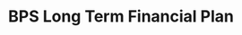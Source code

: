 ---
layout: bos_content
permalink: /featured-analysis/bps-long-term-financial-plan/
title: BPS Long Term Financial Plan
card:
  - title: Long Term Financial Plan
    body: >
      BPS is committed to unlocking resources to invest in student success. See how.
    img: /img/featured_analysis/cards/fa-bps-long-term-financial-plan.jpg
    link: /featured-analysis/bps-long-term-financial-plan
components:
- breadcrumbs:
  - title: Home
    url: "/"
    local: true
  - title: Featured Analysis
    url: "/featured-analysis/"
    local: true
  - current: BPS Long Term Financial Plan
  - published: 4/13/17
- intro:
  - title: BPS long term financial Plan
    short_desc: >
      In the Fall of 2015, representatives from BPS, the City of Boston, 
      Boston School Committee, Boston Teachers Union, parent groups and community 
      organizations began a yearlong effort that culminated with 
      <a href="http://bostonpublicschools.org/cms/lib07/MA01906464/Centricity/Domain/184/Investing%20in%20Student%20Success.pdf">the 
      release of the first report</a> in the BPS Long Term Financial Planning effort in 
      November 2016.  
    description: >
      The goal of the plan is to unlock resources for future investment as the District’s 
      costs are outpacing future revenue growth. The plan describes five main drivers 
      that attribute to the yearly challenges that BPS faces. 
    sidebar_menu: true    
- text_block:
  - title: Challenges for Boston Public Schools
    body: >
      The main drivers are transportation, district footprint, salaries and benefits, 
      student need, and federal and state revenue. To combat these issues ten ideas 
      were outlined within the report. The ideas include methods to potentially decrease 
      costs as well as increase revenue:
- text_col_3:
  - col: >
      <ul>
       <li>Reduce long-distance BPS transportation by adjusting student assignment 
       policies</li>
       <li>Adopt State-Mandated Transportation-Eligibility Distances</li>
       <li>Maximize Efficiencies in Transportation</li>
       <li>Reconfigure the District’s Footprint</li>
       <li>Examine Teacher Wages and School Day Length</li>
      </ul>
  - col: >
      <ul>
        <li>Advocate for legislative changes related to teachers in 
        Suitable Professional Capacity roles</li>
        <li>Ensure Special Education Identification and Administration 
        Support Students Appropriately</li>
        <li>Streamline Central Office</li>
        <li>Advocate to Realign State Education Formulas</li>
        <li>Advocate to Give Boston More Flexibility to Modify its Revenue Structure</li>
      </ul>
  - col: >
      <h5>Focus on efficiency</h5>
      <p>The City and BPS have already commenced implementation of operational efficiencies 
      based on the findings outlined in the Long Term Financial Plan report. These will be 
      highlighted later in the chapter. The District continues to engage with the community 
      and conduct additional analysis on the other ideas under discussion, which have 
      broader policy implications.</p>
      <p>No significant potential policy changes outlined in 
      the first Long Term report are in the FY18 proposal.</p>
- grid:
  - grid_title: More budget analysis
  - card: /featured-analysis/bps-long-term-financial-plan
  - card: /featured-analysis/bps-long-term-financial-plan
  - card: /featured-analysis/bps-long-term-financial-plan
---